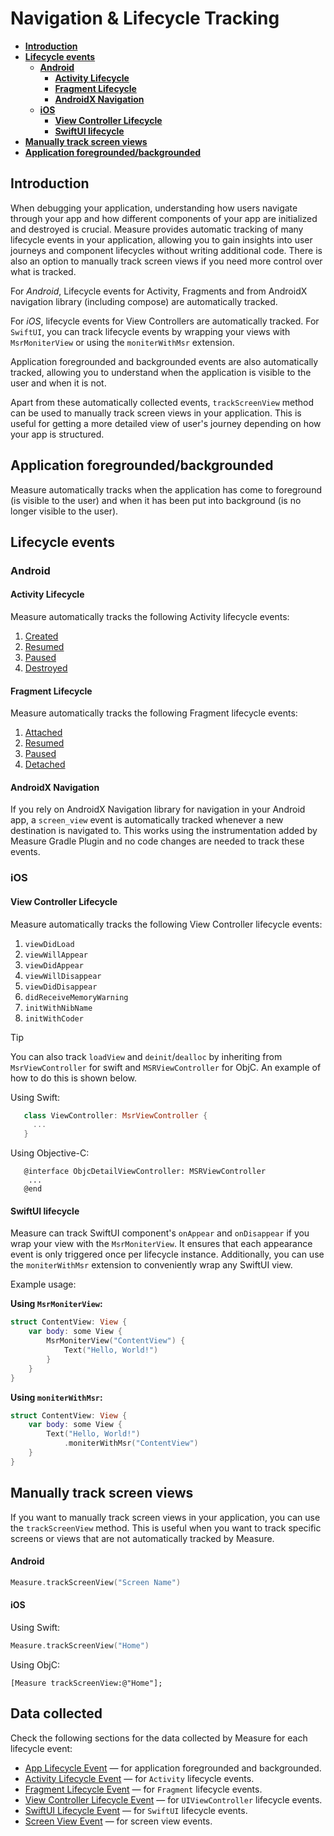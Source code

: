 # Navigation & Lifecycle Tracking

- [**Introduction**](#introduction)
- [**Lifecycle events**](#lifecycle-events)
    - [**Android**](#android)
        - [**Activity Lifecycle**](#activity-lifecycle)
        - [**Fragment Lifecycle**](#fragment-lifecycle)
        - [**AndroidX Navigation**](#androidx-navigation)
    - [**iOS**](#ios)
        - [**View Controller Lifecycle**](#view-controller-lifecycle)
        - [**SwiftUI lifecycle**](#swiftui-lifecycle)
- [**Manually track screen views**](#manually-track-screen-views)
- [**Application foregrounded/backgrounded**](#application-foregroundedbackgrounded)

## Introduction

When debugging your application, understanding how users navigate through your app and how different components of your
app are initialized and destroyed is crucial. Measure provides automatic tracking of many lifecycle events in
your application, allowing you to gain insights into user journeys and component lifecycles without writing additional
code. There is also an option to manually track screen views if you need more control over what is tracked.

For _Android_, Lifecycle events for Activity, Fragments and from AndroidX navigation library (including compose) are
automatically tracked.

For _iOS_, lifecycle events for View Controllers are automatically tracked. For `SwiftUI`, you can track lifecycle
events by wrapping your views with `MsrMoniterView` or using the `moniterWithMsr` extension.

Application foregrounded and backgrounded events are also automatically tracked, allowing you to understand when the
application is visible to the user and when it is not.

Apart from these automatically collected events, `trackScreenView` method can be used to manually track screen views
in your application. This is useful for getting a more detailed view of user's journey depending on how your app is
structured.

## Application foregrounded/backgrounded

Measure automatically tracks when the application has come to foreground (is visible to the user) and when
it has been put into background (is no longer visible to the user).

## Lifecycle events

### Android

#### Activity Lifecycle

Measure automatically tracks the following Activity lifecycle events:

1. [Created](https://developer.android.com/guide/components/activities/activity-lifecycle#oncreate)
2. [Resumed](https://developer.android.com/guide/components/activities/activity-lifecycle#onresume)
3. [Paused](https://developer.android.com/guide/components/activities/activity-lifecycle#onpause)
4. [Destroyed](https://developer.android.com/guide/components/activities/activity-lifecycle#ondestroy)

#### Fragment Lifecycle

Measure automatically tracks the following Fragment lifecycle events:

1. [Attached](https://developer.android.com/reference/androidx/fragment/app/Fragment.html#onAttach(android.content.Context))
2. [Resumed](https://developer.android.com/reference/androidx/fragment/app/Fragment.html#onResume())
3. [Paused](https://developer.android.com/reference/androidx/fragment/app/Fragment.html#onPause())
4. [Detached](https://developer.android.com/reference/androidx/fragment/app/Fragment.html#onDetach())

#### AndroidX Navigation

If you rely on AndroidX Navigation library for navigation in your Android app, a `screen_view` event is automatically
tracked whenever a new destination is navigated to. This works using the instrumentation added by Measure Gradle Plugin
and no code changes are needed to track these events.

### iOS

#### View Controller Lifecycle

Measure automatically tracks the following View Controller lifecycle events:

1. `viewDidLoad`
2. `viewWillAppear`
3. `viewDidAppear`
4. `viewWillDisappear`
5. `viewDidDisappear`
6. `didReceiveMemoryWarning`
7. `initWithNibName`
8. `initWithCoder`

> [!TIP]
>
> You can also track `loadView` and `deinit`/`dealloc` by inheriting from `MsrViewController` for swift
> and `MSRViewController` for ObjC. An example of how to do this is shown below.

Using Swift:

```swift
   class ViewController: MsrViewController {
     ...
   }
```

Using Objective-C:

```objc
   @interface ObjcDetailViewController: MSRViewController
    ...
   @end
```

#### SwiftUI lifecycle

Measure can track SwiftUI component's `onAppear` and `onDisappear` if you wrap your view with the `MsrMoniterView`. It
ensures that each appearance event is only triggered once per lifecycle instance. Additionally, you can use
the `moniterWithMsr` extension to conveniently wrap any SwiftUI view.

Example usage:

**Using `MsrMoniterView`:**

```swift
struct ContentView: View {
    var body: some View {
        MsrMoniterView("ContentView") {
            Text("Hello, World!")
        }
    }
}
```

**Using `moniterWithMsr`:**

```swift
struct ContentView: View {
    var body: some View {
        Text("Hello, World!")
            .moniterWithMsr("ContentView")
    }
}
```

## Manually track screen views

If you want to manually track screen views in your application, you can use the `trackScreenView` method. This is useful
when you want to track specific screens or views that are not automatically tracked by Measure.

#### Android

```kotlin
Measure.trackScreenView("Screen Name")
```

#### iOS

Using Swift:

```swift
Measure.trackScreenView("Home")
```

Using ObjC:

```objc
[Measure trackScreenView:@"Home"];
```

## Data collected

Check the following sections for the data collected by Measure for each lifecycle event:

- [App Lifecycle Event](../api/sdk/README.md#lifecycleapp) — for application foregrounded and backgrounded.
- [Activity Lifecycle Event](../api/sdk/README.md#lifecycleactivity) — for `Activity` lifecycle events.
- [Fragment Lifecycle Event](../api/sdk/README.md#lifecyclefragment) — for `Fragment` lifecycle events.
- [View Controller Lifecycle Event](https://github.com/measure-sh/measure/blob/main/docs/api/sdk/README.md#lifecycle_view_controller) —
  for `UIViewController` lifecycle events.
- [SwiftUI Lifecycle Event](https://github.com/measure-sh/measure/blob/main/docs/api/sdk/README.md#lifecycle_swift_ui) —
  for
  `SwiftUI` lifecycle events.
- [Screen View Event](../api/sdk/README.md#screenview) — for screen view events.
